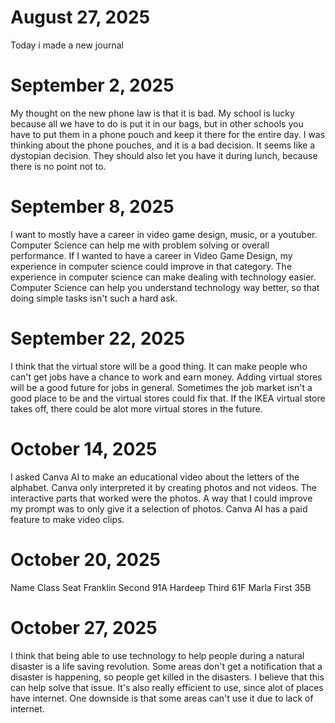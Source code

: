 
# August 27, 2025
Today i made a new journal
# September 2, 2025
My thought on the new phone law is that it is bad. My school is lucky because all we have to do is put it in our bags, but in other schools you have to put them in a phone pouch and keep it there for the entire day. I was thinking about the phone pouches, and it is a bad decision. It seems like a dystopian decision. They should also let you have it during lunch, because there is no point not to.
# September 8, 2025
I want to mostly have a career in video game design, music, or a youtuber. Computer Science can help me with problem solving or overall performance. If I wanted to have a career in Video Game Design, my experience in computer science could improve in that category. The experience in computer science can make dealing with technology easier. Computer Science can help you understand technology way better, so that doing simple tasks isn't such a hard ask.
# September 22, 2025
I think that the virtual store will be a good thing. It can make people who can't get jobs have a chance to work and earn money. Adding virtual stores will be a good future for jobs in general. Sometimes the job market isn't a good place to be and the virtual stores could fix that. If the IKEA virtual store takes off, there could be alot more virtual stores in the future.
# October 14, 2025
I asked Canva AI to make an educational video about the letters of the alphabet. Canva only interpreted it by creating photos and not videos. The interactive parts that worked were the photos. A way that I could improve my prompt was to only give it a selection of photos. Canva AI has a paid feature to make video clips.
# October 20, 2025
Name    Class  Seat
Franklin Second 91A
Hardeep  Third  61F
Marla   First  35B
# October 27, 2025
I think that being able to use technology to help people during a natural disaster is a life saving revolution. Some areas don't get a notification that a disaster is happening, so people get killed in the disasters. I believe that this can help solve that issue. It's also really efficient to use, since alot of places have internet. One downside is that some areas can't use it due to lack of internet.
